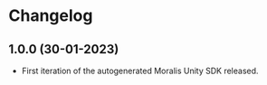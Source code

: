 # Changelog

## 1.0.0 (30-01-2023)
- First iteration of the autogenerated Moralis Unity SDK released.
